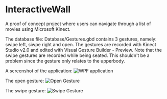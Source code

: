 # InteractiveWall
A proof of concept project where users can navigate through a list of movies using Microsoft Kinect.

The database file: Database/Gestures.gbd contains 3 gestures, namely: swipe left, siwpe right and open. The gestures are recorded with Kinect Studio v2.0 and edited with Visual Gesture Builder - Preview. Note that the swipe gestures are recorded while being seated. This shouldn't be a problem since the gesture only relates to the upperbody.

A screenshot of the application:
![WPF application](https://raw.githubusercontent.com/Nimrodxx/InteractiveWall/master/Screenshots/interactivewall.png)

The open gesture:
![Open Gesture](https://raw.githubusercontent.com/Nimrodxx/InteractiveWall/master/Screenshots/opengesture.png)

The swipe gesture:
![Swipe Gesture](https://raw.githubusercontent.com/Nimrodxx/InteractiveWall/master/Screenshots/swipegesture.png)
